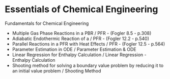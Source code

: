 # Essentials of Chemical Engineering

Fundamentals for Chemical Engineering
- Multiple Gas Phase Reactions in a PBR / PFR - (Fogler 8.5 - p.308)
- Adiabatic Endothermic Reaction of a / PFR - (Fogler 12.2 - p.540)
- Parallel Reactions in a PFR with Heat Effects / PFR - (Fogler 12.5 - p.564)
- Parameter Estimation in ODE / Parameter Estimation & ODE
- Linear Regression for Enthalpy Calculation / Linear Regression - Enthalpy Calculation
- Shooting method for solving a boundary value problem by reducing it to an initial value problem / Shooting Method

